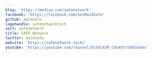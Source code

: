 ```yaml
---
blog: 'https://medium.com/safenetwork'
facebook: 'https://facebook.com/GetMaidSafe'
github: maidsafe
logohandle: safenetworktech
sort: safenetwork
title: SAFE Network
twitter: maidsafe
website: 'https://safenetwork.tech/'
youtube: 'https://youtube.com/channel/UChDck5R_C9i6XTrS66tbwOw'
---
```

